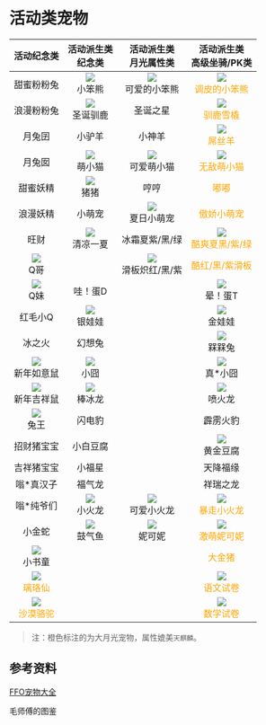 # 活动类宠物

|                          活动纪念类                          |                 活动派生类<br/>纪念类                  |                  活动派生类<br/>月光属性类                   |                 活动派生类<br/>高级坐骑/PK类                 |
| :----------------------------------------------------------: | :----------------------------------------------------: | :----------------------------------------------------------: | :----------------------------------------------------------: |
|                          甜蜜粉粉兔                          |  ![](/static/images/game/chongwu/xbx.png)<br/>小笨熊   | ![](/static/images/game/chongwu/kadxbx.png)<br/>可爱的小笨熊 | <span style="color:orange">![](/static/images/game/chongwu/tpdxbx.png)<br/>调皮的小笨熊</span> |
|                          浪漫粉粉兔                          | ![](/static/images/game/chongwu/sdxl.jpg)<br/>圣诞驯鹿 |                           圣诞之星                           | <span style="color:orange">![](/static/images/game/chongwu/xlxq.jpg)<br/>驯鹿雪橇</span> |
|                            月兔囝                            |                         小驴羊                         |                            小神羊                            | <span style="color:orange">![](/static/images/game/chongwu/dsy.png)<br/>屌丝羊</span> |
|                            月兔囡                            |  ![](/static/images/game/chongwu/mxm.png)<br/>萌小猫   |  ![](/static/images/game/chongwu/kamxm.png)<br/>可爱萌小猫   | <span style="color:orange">![](/static/images/game/chongwu/wdmxm.png)<br/>无敌萌小猫</span> |
|                           甜蜜妖精                           |    ![](/static/images/game/chongwu/zz.png)<br/>猪猪    |                             哼哼                             |            <span style="color:orange">嘟嘟</span>            |
|                           浪漫妖精                           |                         小萌宠                         |  ![](/static/images/game/chongwu/xrxmc.png)<br/>夏日小萌宠   |         <span style="color:orange">傲娇小萌宠</span>         |
|                             旺财                             | ![](/static/images/game/chongwu/qlyx.png)<br/>清凉一夏 |                        冰霜夏紫/黑/绿                        | <span style="color:orange">![](/static/images/game/chongwu/ksxh.png)<br/>酷爽夏黑/紫/绿</span> |
|       ![](/static/images/game/chongwu/qg.jpg)<br/>Q哥        |                         <br/>                          | ![](/static/images/game/chongwu/xhb.png)<br/>滑板炽红/黑/紫  |       <span style="color:orange">酷红/黑/紫滑板</span>       |
|       ![](/static/images/game/chongwu/qm.jpg)<br/>Q妹        |                        哇！蛋D                         |                            <br/>                             |     ![](/static/images/game/chongwu/ydt.png)<br/>晕！蛋T     |
|                           红毛小Q                            |  ![](/static/images/game/chongwu/yww.jpg)<br/>银娃娃   |                            <br/>                             |     ![](/static/images/game/chongwu/jww.jpg)<br/>金娃娃      |
|                            冰之火                            |                         幻想兔                         |                            <br/>                             |     ![](/static/images/game/chongwu/mmt.png)<br/>槑槑兔      |
| ![](/static/images/game/chongwu/xnryjxs.jpg)<br/>新年如意鼠  |    ![](/static/images/game/chongwu/xj.jpg)<br/>小囧    |                            <br/>                             |     ![](/static/images/game/chongwu/zxj.jpg)<br/>真*小囧     |
| ![](/static/images/game/chongwu/xnryjxs.jpg)<br/>新年吉祥鼠  |  ![](/static/images/game/chongwu/bbl.png)<br/>棒冰龙   |                            <br/>                             |     ![](/static/images/game/chongwu/phl.png)<br/>喷火龙      |
|       ![](/static/images/game/chongwu/tw.jpg)<br/>兔王       |                         闪电豹                         |                            <br/>                             |                           霹雳火豹                           |
|                          招财猪宝宝                          |                        小白豆腐                        |                            <br/>                             |    ![](/static/images/game/chongwu/hjdf.png)<br/>黄金豆腐    |
|                          吉祥猪宝宝                          |                         小福星                         |                            <br/>                             |                           天降福缘                           |
|                          嗡*真汉子                           |                         福气龙                         |                            <br/>                             |                           祥瑞之龙                           |
|                          嗡*纯爷们                           |  ![](/static/images/game/chongwu/xhl.png)<br/>小火龙   |  ![](/static/images/game/chongwu/kaxhl.png)<br/>可爱小火龙   | <span style="color:orange">![](/static/images/game/chongwu/bzxhl.png)<br/>暴走小火龙</span> |
|                            小金蛇                            |  ![](/static/images/game/chongwu/gqy.png)<br/>鼓气鱼   |     ![](/static/images/game/chongwu/nkn.png)<br/>妮可妮      | <span style="color:orange">![](/static/images/game/chongwu/jmnkn.png)<br/>激萌妮可妮</span> |
|     ![](/static/images/game/chongwu/xst.png)<br/>小书童      |                         <br/>                          |                            <br/>                             |           <span style="color:orange">大金猪</span>           |
| <span style="color:orange">![](/static/images/game/chongwu/llx.png)<br/>璃珞仙</span> |                         <br/>                          |                            <br/>                             | <span style="color:orange">![](/static/images/game/chongwu/ywsj.png)<br/>语文试卷</span> |
| <span style="color:orange">![](/static/images/game/chongwu/smlt.png)<br/>沙漠骆驼</span> |                         <br/>                          |                            <br/>                             | <span style="color:orange">![](/static/images/game/chongwu/sxsj.png)<br/>数学试卷</span> |

>  注：橙色标注的为大月光宠物，属性媲美`天麒麟`。

## 参考资料

[FFO宠物大全](https://tieba.baidu.com/p/6210440676)

毛师傅的图鉴